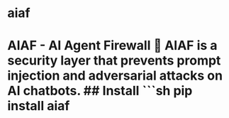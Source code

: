 # aiaf
# AIAF - AI Agent Firewall 🚀 AIAF is a security layer that prevents prompt injection and adversarial attacks on AI chatbots.  ## Install ```sh pip install aiaf
